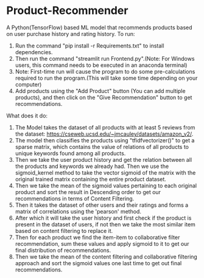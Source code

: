 # Product-Recommender
A Python(TensorFlow) based ML model that recommends products based on user purchase history and rating history.
To run:
1) Run the command "pip install -r Requirements.txt" to install dependencies.
2) Then run the command "streamlit run Frontend.py".(Note: For Windows users, this command needs to be executed in an anaconda terminal)
3) Note: First-time run will cause the program to do some pre-calculations required to run the program.(This will take some time depending on your computer)
4) Add products using the "Add Product" button (You can add multiple products), and then click on the "Give Recommendation" button to get recommendations.

What does it do:
1) The Model takes the dataset of all products with at least 5 reviews from the dataset: https://cseweb.ucsd.edu/~jmcauley/datasets/amazon_v2/.
2) The model then classifies the products using "tfidfvectorizer()" to get a sparse matrix, which contains the value of relations of all products to unique keywords found among all products.
3) Then we take the user product history and get the relation between all the products and keywords we already had. Then we use the sigmoid_kernel method to take the vector sigmoid of the matrix with the original trained matrix containing the entire product dataset.
4) Then we take the mean of the sigmoid values pertaining to each original product and sort the result in Descending order to get our recommendations in terms of Content Filtering.
5) Then it takes the dataset of other users and their ratings and forms a matrix of correlations using the 'pearson' method.
6) After which it will take the user history and first check if the product is present in the dataset of users, if not then we take the most similar item based on content filtering to replace it.
7) Then for each product we find the item-item to collaborative filter recommendation, sum these values and apply sigmoid to it to get our final distribution of recommendations.
8) Then we take the mean of the content filtering and collaborative filtering approach and sort the sigmoid values one last time to get out final recommendations.

